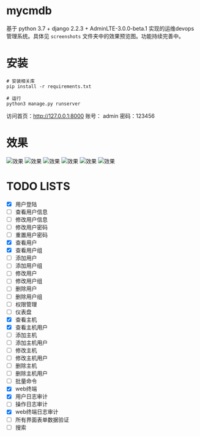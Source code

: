 # mycmdb
基于 python 3.7 + django 2.2.3 + AdminLTE-3.0.0-beta.1 实现的运维devops管理系统。具体见 `screenshots` 文件夹中的效果预览图。功能持续完善中。


# 安装
```
# 安装相关库
pip install -r requirements.txt

# 运行
python3 manage.py runserver
```

访问首页：http://127.0.0.1:8000
账号： admin     密码：123456


# 效果
![效果](https://github.com/leffss/devops/blob/master/screenshots/1.PNG?raw=true)
![效果](https://github.com/leffss/devops/blob/master/screenshots/2.PNG?raw=true)
![效果](https://github.com/leffss/devops/blob/master/screenshots/3.PNG?raw=true)
![效果](https://github.com/leffss/devops/blob/master/screenshots/4.PNG?raw=true)
![效果](https://github.com/leffss/devops/blob/master/screenshots/5.PNG?raw=true)
![效果](https://github.com/leffss/devops/blob/master/screenshots/6.PNG?raw=true)


# TODO LISTS
- [x] 用户登陆
- [ ] 查看用户信息
- [ ] 修改用户信息
- [ ] 修改用户密码
- [ ] 重置用户密码
- [x] 查看用户
- [x] 查看用户组
- [ ] 添加用户
- [ ] 添加用户组
- [ ] 修改用户
- [ ] 修改用户组
- [ ] 删除用户
- [ ] 删除用户组
- [ ] 权限管理
- [ ] 仪表盘
- [x] 查看主机
- [x] 查看主机用户
- [ ] 添加主机
- [ ] 添加主机用户
- [ ] 修改主机
- [ ] 修改主机用户
- [ ] 删除主机
- [ ] 删除主机用户
- [ ] 批量命令
- [x] web终端
- [x] 用户日志审计
- [ ] 操作日志审计
- [x] web终端日志审计
- [ ] 所有界面表单数据验证
- [ ] 搜索
